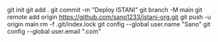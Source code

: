 git init
git add .
git commit -m "Deploy ISTANI"
git branch -M main
git remote add origin https://github.com/sano1233/istani-org.git
git push -u origin main
rm -f .git/index.lock
git config --global user.name "Sano"
git config --global user.email ".com"

